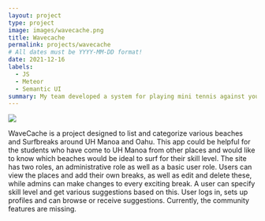 ```yaml
---
layout: project
type: project
image: images/wavecache.png
title: Wavecache
permalink: projects/wavecache
# All dates must be YYYY-MM-DD format!
date: 2021-12-16
labels:
  - JS
  - Meteor 
  - Semantic UI
summary: My team developed a system for playing mini tennis against yourself.
---
```


<img class="ui medium right floated rounded image" src="../images/wavecachefrontpage">

WaveCache is a project designed to list and categorize various beaches and Surfbreaks around UH Manoa and Oahu. This app could be helpful for the students who have come to UH Manoa from other places and would like to know which beaches would be ideal to surf for their skill level. The site has two roles, an administrative role as well as a basic user role. Users can view the places and add their own breaks, as well as edit and delete these, while admins can make changes to every exciting break. A user can specify skill level and get various suggestions based on this. User logs in, sets up profiles and can browse or receive suggestions. Currently, the community features are missing. 
